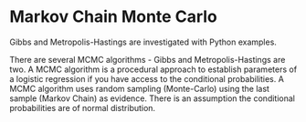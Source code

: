 # Markov Chain Monte Carlo
Gibbs and Metropolis-Hastings are investigated with Python examples.

There are several MCMC algorithms - Gibbs and Metropolis-Hastings are two. A MCMC algorithm is a procedural approach to establish parameters of a logistic regression if you have access to the conditional probabilities.  A MCMC algorithm uses random sampling (Monte-Carlo) using the last sample (Markov Chain) as evidence.  There is an assumption the conditional probabilities are of normal distribution. 
